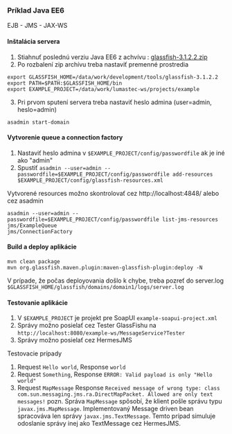 ### Príklad Java EE6
EJB - JMS - JAX-WS

#### Inštalácia servera
1. Stiahnuť poslednú verziu Java EE6 z achvívu : [glassfish-3.1.2.2.zip](http://download.java.net/glassfish/3.1.2.2/release/glassfish-3.1.2.2.zip)
2. Po rozbalení zip archívu treba nastaviť premenné prostredia
```
export GLASSFISH_HOME=/data/work/development/tools/glassfish-3.1.2.2
export PATH=$PATH:$GLASSFISH_HOME/bin
export EXAMPLE_PROJECT=/data/work/lumastec-ws/projects/example
```
3. Pri prvom sputení servera treba nastaviť heslo admina (user=admin, heslo=admin)
```
asadmin start-domain
```

#### Vytvorenie queue a connection factory
1. Nastaviť heslo admina v `$EXAMPLE_PROJECT/config/passwordfile` ak je iné ako "admin"
2. Spustiť `asadmin --user=admin --passwordfile=$EXAMPLE_PROJECT/config/passwordfile add-resources $EXAMPLE_PROJECT/config/glassfish-resources.xml`

Vytvorené resources možno skontrolovať cez http://localhost:4848/ alebo cez asadmin
```
asadmin --user=admin --passwordfile=$EXAMPLE_PROJECT/config/passwordfile list-jms-resources
jms/ExampleQueue
jms/ConnectionFactory
```

#### Build a deploy aplikácie
```
mvn clean package
mvn org.glassfish.maven.plugin:maven-glassfish-plugin:deploy -N
```

V prípade, že počas deployovania došlo k chybe, treba pozreť do server.log
`$GLASSFISH_HOME/glassfish/domains/domain1/logs/server.log`

#### Testovanie aplikácie
1. V `$EXAMPLE_PROJECT` je projekt pre SoapUI `example-soapui-project.xml`
2. Správy možno posielať cez Tester GlassFishu na `http://localhost:8080/example-ws/MessageService?Tester`
3. Správy možno posielať cez HermesJMS

Testovacie prípady
1. Request `Hello world`, Response `world`
2. Request `Something`, Response `ERROR: Valid payload is only "Hello world"`
3. Request `MapMessage` Response `Received message of wrong type: class com.sun.messaging.jms.ra.DirectMapPacket. Allowed are only text messages!`
pozn. Správa `MapMessage` spôsobí, že klient pošle správu typu `javax.jms.MapMessage`. Implementovaný Message driven bean spracováva len správy `javax.jms.TextMessage`. Temto prípad simuluje odoslanie správy inej ako TextMessage cez HermesJMS.
